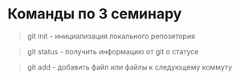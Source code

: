 # Команды по 3 семинару

> git init - инициализация локального репозитория

> git status - получить информацию от git о статусе

> git add - добавить файл или файлы к следующему коммуту